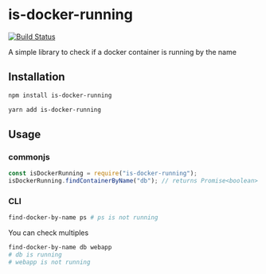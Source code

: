 # is-docker-running
[![Build Status](https://travis-ci.org/kkweon/is-docker-running.svg?branch=master)](https://travis-ci.org/kkweon/is-docker-running)


A simple library to check if a docker container is running by the name

## Installation

```bash
npm install is-docker-running
```

```bash
yarn add is-docker-running
```

## Usage

### commonjs

```js
const isDockerRunning = require("is-docker-running");
isDockerRunning.findContainerByName("db"); // returns Promise<boolean>
```

### CLI

```bash
find-docker-by-name ps # ps is not running
```

You can check multiples

```bash
find-docker-by-name db webapp
# db is running
# webapp is not running
```
